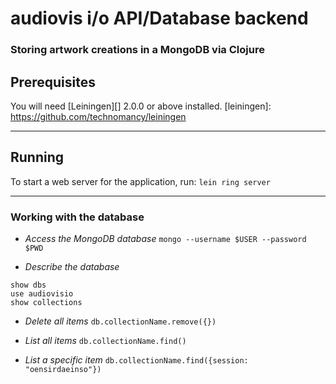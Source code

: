 # audiovis i/o API/Database backend
### Storing artwork creations in a MongoDB via Clojure

## Prerequisites

You will need [Leiningen][] 2.0.0 or above installed.
[leiningen]: https://github.com/technomancy/leiningen

---

## Running

To start a web server for the application, run:
`lein ring server`

---

### Working with the database
- *Access the MongoDB database*
`mongo --username $USER --password $PWD`

- *Describe the database*
```
show dbs
use audiovisio
show collections
```

- *Delete all items*
`db.collectionName.remove({})`

- *List all items*
`db.collectionName.find()`

- *List a specific item*
`db.collectionName.find({session: "oensirdaeinso"})`

